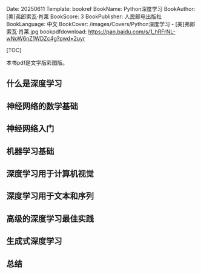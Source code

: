 Date: 20250611
Template: bookref
BookName: Python深度学习
BookAuthor: [美]弗郎索瓦·肖莱
BookScore: 3
BookPublisher: 人民邮电出版社
BookLanguage: 中文
BookCover: /images/Covers/Python深度学习 - [美]弗郎索瓦·肖莱.jpg
bookpdfdownload: https://pan.baidu.com/s/1_hRFrNL-wNoW6nZ1WDZc4g?pwd=2uyr



[TOC]

本书pdf是文字版彩图版。


## 什么是深度学习

## 神经网络的数学基础

## 神经网络入门

## 机器学习基础

## 深度学习用于计算机视觉

## 深度学习用于文本和序列

## 高级的深度学习最佳实践

## 生成式深度学习

## 总结
